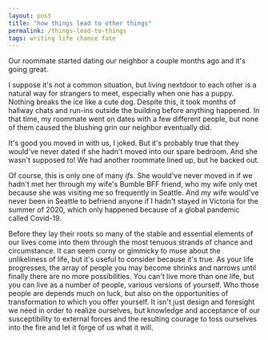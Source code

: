 ```yaml
---
layout: post
title: "how things lead to other things"
permalink: /things-lead-to-things
tags: writing life chance fate
---
```


Our roommate started dating our neighbor a couple months ago and it's going great.
<!--more-->
I suppose it's not a common situation, but living nextdoor to each other is a natural way for strangers to meet, especially when one has a puppy.
Nothing breaks the ice like a cute dog.
Despite this, it took months of hallway chats and run-ins outside the building before anything happened.
In that time, my roommate went on dates with a few different people, but none of them caused the blushing grin our neighbor eventually did.

It's good you moved in with us, I joked.
But it's probably true that they would've never dated if she hadn't moved into our spare bedroom.
And she wasn't supposed to!
We had another roommate lined up, but he backed out.

Of course, this is only one of many _ifs_.
She would've never moved in if we hadn't met her through my wife's Bumble BFF friend, who my wife only met because she was visiting me so frequently in Seattle.
And my wife would've never been in Seattle to befriend anyone if I hadn't stayed in Victoria for the summer of 2020, which only happened because of a global pandemic called Covid-19.

Before they lay their roots so many of the stable and essential elements of our lives come into them through the most tenuous strands of chance and circumstance.
It can seem corny or gimmicky to muse about the unlikeliness of life, but it's useful to consider because it's true.
As your life progresses, the array of people you may become shrinks and narrows until finally there are no more possibilities.
You can't live more than one life, but you can live as a number of people, various versions of yourself.
Who those people are depends much on luck, but also on the opportunities of transformation to which you offer yourself.
It isn't just design and foresight we need in order to realize ourselves, but knowledge and acceptance of our susceptibility to external forces and the resulting courage to toss ourselves into the fire and let it forge of us what it will.
